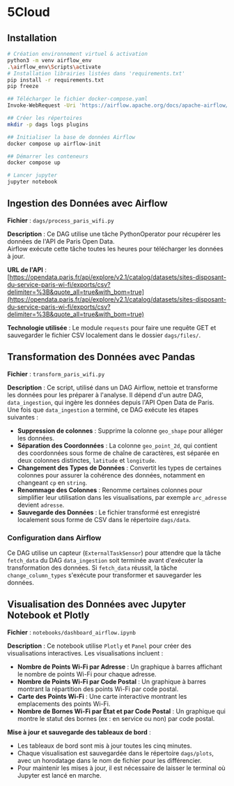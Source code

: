 # 5Cloud

## Installation

```bash
# Création environnement virtuel & activation
python3 -m venv airflow_env
.\airflow_env\Scripts\activate
# Installation librairies listées dans 'requirements.txt'
pip install -r requirements.txt
pip freeze

## Télécharger le fichier docker-compose.yaml
Invoke-WebRequest -Uri 'https://airflow.apache.org/docs/apache-airflow/2.5.1/docker-compose.yaml' -OutFile 'docker-compose.yaml'

## Créer les répertoires 
mkdir -p dags logs plugins

## Initialiser la base de données Airflow
docker compose up airflow-init

## Démarrer les conteneurs
docker compose up

# Lancer jupyter
jupyter notebook
```
## Ingestion des Données avec Airflow
**Fichier** : `dags/process_paris_wifi.py`

**Description** : Ce DAG utilise une tâche PythonOperator pour récupérer les données de l'API de Paris Open Data.  
Airflow exécute cette tâche toutes les heures pour télécharger les données à jour.

**URL de l'API** : [https://opendata.paris.fr/api/explore/v2.1/catalog/datasets/sites-disposant-du-service-paris-wi-fi/exports/csv?delimiter=%3B&quote_all=true&with_bom=true](https://opendata.paris.fr/api/explore/v2.1/catalog/datasets/sites-disposant-du-service-paris-wi-fi/exports/csv?delimiter=%3B&quote_all=true&with_bom=true)  

**Technologie utilisée** : Le module `requests` pour faire une requête GET et sauvegarder le fichier CSV localement dans le dossier `dags/files/`.

## Transformation des Données avec Pandas

**Fichier** : `transform_paris_wifi.py`

**Description** : Ce script, utilisé dans un DAG Airflow, nettoie et transforme les données pour les préparer à l'analyse. Il dépend d'un autre DAG, `data_ingestion`, qui ingère les données depuis l'API Open Data de Paris. Une fois que `data_ingestion` a terminé, ce DAG exécute les étapes suivantes :

- **Suppression de colonnes** : Supprime la colonne `geo_shape` pour alléger les données.
- **Séparation des Coordonnées** : La colonne `geo_point_2d`, qui contient des coordonnées sous forme de chaîne de caractères, est séparée en deux colonnes distinctes, `latitude` et `longitude`.
- **Changement des Types de Données** : Convertit les types de certaines colonnes pour assurer la cohérence des données, notamment en changeant `cp` en `string`.
- **Renommage des Colonnes** : Renomme certaines colonnes pour simplifier leur utilisation dans les visualisations, par exemple `arc_adresse` devient `adresse`.
- **Sauvegarde des Données** : Le fichier transformé est enregistré localement sous forme de CSV dans le répertoire `dags/data`.

### Configuration dans Airflow

Ce DAG utilise un capteur (`ExternalTaskSensor`) pour attendre que la tâche `fetch_data` du DAG `data_ingestion` soit terminée avant d'exécuter la transformation des données. Si `fetch_data` réussit, la tâche `change_column_types` s'exécute pour transformer et sauvegarder les données.

## Visualisation des Données avec Jupyter Notebook et Plotly

**Fichier** : `notebooks/dashboard_airflow.ipynb`

**Description** : Ce notebook utilise `Plotly` et `Panel` pour créer des visualisations interactives. Les visualisations incluent :

- **Nombre de Points Wi-Fi par Adresse** : Un graphique à barres affichant le nombre de points Wi-Fi pour chaque adresse.
- **Nombre de Points Wi-Fi par Code Postal** : Un graphique à barres montrant la répartition des points Wi-Fi par code postal.
- **Carte des Points Wi-Fi** : Une carte interactive montrant les emplacements des points Wi-Fi.
- **Nombre de Bornes Wi-Fi par État et par Code Postal** : Un graphique qui montre le statut des bornes (ex : en service ou non) par code postal.

**Mise à jour et sauvegarde des tableaux de bord** :
- Les tableaux de bord sont mis à jour toutes les cinq minutes.
- Chaque visualisation est sauvegardée dans le répertoire `dags/plots`, avec un horodatage dans le nom de fichier pour les différencier.
- Pour maintenir les mises à jour, il est nécessaire de laisser le terminal où Jupyter est lancé en marche.


